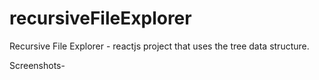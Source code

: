 # recursiveFileExplorer
Recursive File Explorer - reactjs project that uses the tree data structure. 


Screenshots- 

